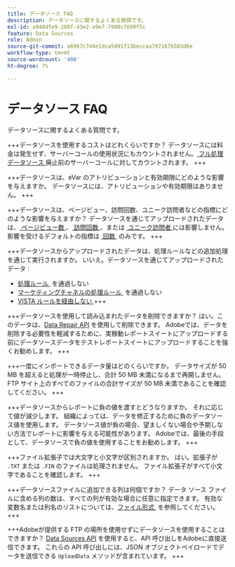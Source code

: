 ```yaml
---
title: データソース FAQ
description: データソースに関するよくある質問です。
exl-id: a948dfe9-289f-43e2-a9e7-7990cf609f5c
feature: Data Sources
role: Admin
source-git-commit: a6967c7d4e1dca5491f13beccaa797167b503d6e
workflow-type: tm+mt
source-wordcount: '408'
ht-degree: 7%

---
```


# データソース FAQ

データソースに関するよくある質問です。

+++データソースを使用するコストはどれくらいですか？
データソースには料金は発生せず、サーバーコールの使用状況にもカウントされません。 [&#x200B; フル処理データソース &#x200B;](full-processing-eol.md) 廃止前のサーバーコールに対してカウントされます。
+++

+++データソースは、eVar のアトリビューションと有効期限にどのような影響を与えますか。
データソースには、アトリビューションや有効期限はありません。
+++

+++データソースは、ページビュー、訪問回数、ユニーク訪問者などの指標にどのような影響を与えますか？
データソースを通じてアップロードされたデータは、[&#x200B; ページビュー数 &#x200B;](/help/components/metrics/page-views.md)、[&#x200B; 訪問回数 &#x200B;](/help/components/metrics/visits.md)、または [&#x200B; ユニーク訪問者 &#x200B;](/help/components/metrics/unique-visitors.md) には影響しません。 影響を受けるデフォルトの指標は [&#x200B; 回数 &#x200B;](/help/components/metrics/occurrences.md) のみです。
+++

+++データソースからアップロードされたデータは、処理ルールなどの追加処理を通じて実行されますか。
いいえ。データソースを通じてアップロードされたデータ :

* [&#x200B; 処理ルール &#x200B;](/help/admin/tools/manage-rs/edit-settings/general/processing-rules/pr-overview.md) を通過しない
* [&#x200B; マーケティングチャネルの処理ルール &#x200B;](/help/admin/tools/manage-rs/edit-settings/marketing-channels/c-rules.md) を通過しない
* [VISTA ルールを経由しない &#x200B;](/help/technotes/vista.md)
+++

+++データソースを使用して読み込まれたデータを削除できますか？
はい。このデータは、[Data Repair API](https://developer.adobe.com/analytics-apis/docs/2.0/guides/endpoints/data-repair/) を使用して削除できます。 Adobeでは、データを削除する必要性を軽減するために、実稼動レポートスイートにアップロードする前にデータソースデータをテストレポートスイートにアップロードすることを強くお勧めします。
+++

+++一度にインポートできるデータ量はどのくらいですか。
データサイズが 50 MB を超えると処理が一時停止し、合計 50 MB 未満になるまで再開しません。FTP サイト上のすべてのファイルの合計サイズが 50 MB 未満であることを確認してください。
+++

+++データソースからレポートに負の値を渡すとどうなりますか。
それに応じて値が減少します。 組織によっては、データを修正するために負のデータソース値を使用します。 データソース値が負の場合、望ましくない場合や予期しない方法でレポートに影響を与える可能性があります。 Adobeでは、最後の手段として、データソースで負の値を使用することをお勧めします。
+++

+++ファイル拡張子では大文字と小文字が区別されますか。
はい。拡張子が `.TXT` または `.FIN` のファイルは処理されません。 ファイル拡張子がすべて小文字であることを確認します。
+++

+++データソースファイルに追加できる列は何個ですか？
データ ソース ファイルに含める列の数は、すべての列が有効な場合に任意に指定できます。 有効な変数名または列名のリストについては、[&#x200B; ファイル形式 &#x200B;](file-format.md) を参照してください。
+++

+++Adobeが提供する FTP の場所を使用せずにデータソースを使用することはできますか？
[Data Sources API](https://developer.adobe.com/analytics-apis/docs/1.4/guides/data-sources/) を使用すると、API 呼び出しをAdobeに直接送信できます。 これらの API 呼び出しには、JSON オブジェクトペイロードでデータを送信できる `UploadData` メソッドが含まれています。
+++
